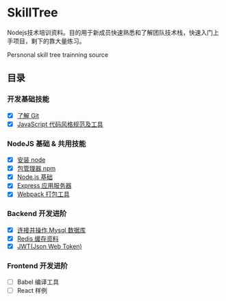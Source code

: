 # SkillTree

Nodejs技术培训资料。目的用于新成员快速熟悉和了解团队技术栈，快速入门上手项目，剩下的靠大量练习。

Persnonal skill tree trainning source

## 目录

### 开发基础技能
- [x] [了解 Git](https://github.com/timnity/SkillTree/blob/master/Git/Outline.md)
- [x] [JavaScript 代码风格规范及工具](https://github.com/timnity/SkillTree/blob/master/CodeFormat/Outline.md)

### NodeJS 基础 & 共用技能
- [x] [安装 node](https://github.com/timnity/SkillTree/blob/master/NodeInstall/Outline.md)
- [x] [包管理器 npm](https://github.com/timnity/SkillTree/blob/master/NPM/Outline.md)
- [x] [Node.js 基础](https://github.com/timnity/SkillTree/blob/master/NodeBase/Outline.md)
- [x] [Express 应用服务器](https://github.com/timnity/SkillTree/blob/master/ExpressServer/Outline.md)
- [x] [Webpack 打包工具](https://github.com/timnity/SkillTree/blob/master/Webpack/Outline.md)

### Backend 开发进阶
- [x] [连接并操作 Mysql 数据库](https://github.com/timnity/SkillTree/blob/master/Database/Outline.md)
- [x] [Redis 缓存资料](https://github.com/timnity/SkillTree/blob/master/Redis/Outline.md)
- [x] [JWT(Json Web Token)](https://github.com/timnity/SkillTree/blob/master/JWT/Outline.md)

### Frontend 开发进阶
- [ ] Babel 编译工具
- [ ] React 样例

